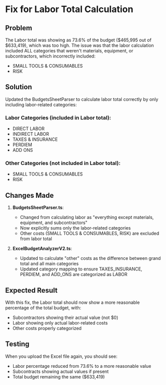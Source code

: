# Fix for Labor Total Calculation

## Problem
The Labor total was showing as 73.6% of the budget ($465,995 out of $633,419), which was too high. The issue was that the labor calculation included ALL categories that weren't materials, equipment, or subcontractors, which incorrectly included:
- SMALL TOOLS & CONSUMABLES
- RISK

## Solution
Updated the BudgetsSheetParser to calculate labor total correctly by only including labor-related categories:

### Labor Categories (included in Labor total):
- DIRECT LABOR
- INDIRECT LABOR
- TAXES & INSURANCE
- PERDIEM
- ADD ONS

### Other Categories (not included in Labor total):
- SMALL TOOLS & CONSUMABLES
- RISK

## Changes Made

1. **BudgetsSheetParser.ts**:
   - Changed from calculating labor as "everything except materials, equipment, and subcontractors"
   - Now explicitly sums only the labor-related categories
   - Other costs (SMALL TOOLS & CONSUMABLES, RISK) are excluded from labor total

2. **ExcelBudgetAnalyzerV2.ts**:
   - Updated to calculate "other" costs as the difference between grand total and all main categories
   - Updated category mapping to ensure TAXES_INSURANCE, PERDIEM, and ADD_ONS are categorized as LABOR

## Expected Result
With this fix, the Labor total should now show a more reasonable percentage of the total budget, with:
- Subcontractors showing their actual value (not $0)
- Labor showing only actual labor-related costs
- Other costs properly categorized

## Testing
When you upload the Excel file again, you should see:
- Labor percentage reduced from 73.6% to a more reasonable value
- Subcontracts showing actual values if present
- Total budget remaining the same ($633,419)